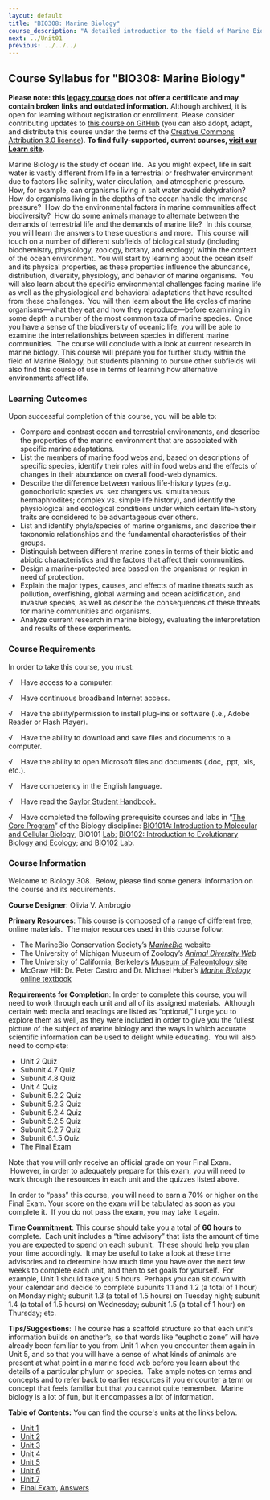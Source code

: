 ```yaml
---
layout: default
title: "BIO308: Marine Biology"
course_description: "A detailed introduction to the field of Marine Biology, from a survey of the origin of oceans and their movements to details of marine food webs, life cycles, and marine zonation. Particular emphasis on marine environment and ecology, taxonomy and physiology, and contemporary concerns in the field, including human influences on marine systems."
next: ../Unit01
previous: ../../../
---
```

Course Syllabus for "BIO308: Marine Biology"
--------------------------------------------

**Please note: this [legacy course](https://sayloracademy.zendesk.com/hc/en-us/articles/206089967) does not offer a certificate and may contain 
broken links and outdated information.** Although archived, it is open 
for learning without registration or enrollment. Please consider contributing 
updates to [this course on GitHub](https://github.com/saylordotorg/course_bio308) 
(you can also adopt, adapt, and distribute this course under the terms of 
the [Creative Commons Attribution 3.0 license](http://creativecommons.org/licenses/by/3.0/)). **To find fully-supported, current courses, [visit our 
Learn site](https://learn.saylor.org).**

Marine Biology is the study of ocean life.  As you might expect, life in
salt water is vastly different from life in a terrestrial or freshwater
environment due to factors like salinity, water circulation, and
atmospheric pressure.  How, for example, can organisms living in salt
water avoid dehydration?  How do organisms living in the depths of the
ocean handle the immense pressure?  How do the environmental factors in
marine communities affect biodiversity?  How do some animals manage to
alternate between the demands of terrestrial life and the demands of
marine life?  In this course, you will learn the answers to these
questions and more.  This course will touch on a number of different
subfields of biological study (including biochemistry, physiology,
zoology, botany, and ecology) within the context of the ocean
environment. You will start by learning about the ocean itself and its
physical properties, as these properties influence the abundance,
distribution, diversity, physiology, and behavior of marine organisms. 
You will also learn about the specific environmental challenges facing
marine life as well as the physiological and behavioral adaptations that
have resulted from these challenges.  You will then learn about the life
cycles of marine organisms—what they eat and how they reproduce—before
examining in some depth a number of the most common taxa of marine
species.  Once you have a sense of the biodiversity of oceanic life, you
will be able to examine the interrelationships between species in
different marine communities.  The course will conclude with a look at
current research in marine biology. This course will prepare you for
further study within the field of Marine Biology, but students planning
to pursue other subfields will also find this course of use in terms of
learning how alternative environments affect life.

### Learning Outcomes

Upon successful completion of this course, you will be able to:  
  

-   Compare and contrast ocean and terrestrial environments, and
    describe the properties of the marine environment that are
    associated with specific marine adaptations.
-   List the members of marine food webs and, based on descriptions of
    specific species, identify their roles within food webs and the
    effects of changes in their abundance on overall food-web dynamics.
-   Describe the difference between various life-history types (e.g.
    gonochoristic species vs. sex changers vs. simultaneous
    hermaphrodites; complex vs. simple life history), and identify the
    physiological and ecological conditions under which certain
    life-history traits are considered to be advantageous over others.
-   List and identify phyla/species of marine organisms, and describe
    their taxonomic relationships and the fundamental characteristics of
    their groups.
-   Distinguish between different marine zones in terms of their biotic
    and abiotic characteristics and the factors that affect their
    communities.
-   Design a marine-protected area based on the organisms or region in
    need of protection.
-   Explain the major types, causes, and effects of marine threats such
    as pollution, overfishing, global warming and ocean acidification,
    and invasive species, as well as describe the consequences of these
    threats for marine communities and organisms.
-   Analyze current research in marine biology, evaluating the
    interpretation and results of these experiments.

### Course Requirements

In order to take this course, you must:  
  
 √    Have access to a computer.  
  
 √    Have continuous broadband Internet access.  
  
 √    Have the ability/permission to install plug-ins or software (i.e.,
Adobe Reader or Flash Player).  
  
 √    Have the ability to download and save files and documents to a
computer.  
  
 √    Have the ability to open Microsoft files and documents (.doc,
.ppt, .xls, etc.).  
  
 √    Have competency in the English language.  
  
 √    Have read the [Saylor Student
Handbook.](http://www.saylor.org/site/wp-content/uploads/2012/05/Saylor-StudentHandbook.pdf)  
  
 √    Have completed the following prerequisite courses and labs in
“[The Core Program](http://www.saylor.org/majors/biology/)” of the
Biology discipline: [BIO101A: Introduction to Molecular and Cellular
Biology](http://www.saylor.org/courses/bio101a/); BIO101
[Lab](http://www.saylor.org/courses/bio101-lab/); [BIO102: Introduction
to Evolutionary Biology and
Ecology](http://www.saylor.org/courses/bio102/); and [BIO102
Lab](http://www.saylor.org/courses/bio102-lab/).

### Course Information

Welcome to Biology 308.  Below, please find some general information on
the course and its requirements.

**Course Designer**: Olivia V. Ambrogio

**Primary Resources**: This course is composed of a range of different
free, online materials.  The major resources used in this course follow:

-   The MarineBio Conservation Society’s
    [*MarineBio*](http://marinebio.org/) website
-   The University of Michigan Museum of Zoology’s [*Animal Diversity
    Web*](http://animaldiversity.ummz.umich.edu/site/index.html)
-   The University of California, Berkeley’s [Museum of Paleontology
    site](http://www.ucmp.berkeley.edu/)
-   McGraw Hill: Dr. Peter Castro and Dr. Michael Huber’s [*Marine
    Biology* online
    textbook](http://www.mcgraw-hill.com.au/html/9780077221249.html)

**Requirements for Completion**: In order to complete this course, you
will need to work through each unit and all of its assigned materials. 
Although certain web media and readings are listed as “optional,” I urge
you to explore them as well, as they were included in order to give you
the fullest picture of the subject of marine biology and the ways in
which accurate scientific information can be used to delight while
educating.  You will also need to complete:

-   Unit 2 Quiz
-   Subunit 4.7 Quiz
-   Subunit 4.8 Quiz
-   Unit 4 Quiz
-   Subunit 5.2.2 Quiz
-   Subunit 5.2.3 Quiz
-   Subunit 5.2.4 Quiz
-   Subunit 5.2.5 Quiz
-   Subunit 5.2.7 Quiz
-   Subunit 6.1.5 Quiz
-   The Final Exam

Note that you will only receive an official grade on your Final Exam.
 However, in order to adequately prepare for this exam, you will need to
work through the resources in each unit and the quizzes listed above.

 In order to “pass” this course, you will need to earn a 70% or higher
on the Final Exam. Your score on the exam will be tabulated as soon as
you complete it.  If you do not pass the exam, you may take it again.

**Time Commitment**: This course should take you a total of **60 hours**
to complete.  Each unit includes a “time advisory” that lists the amount
of time you are expected to spend on each subunit.  These should help
you plan your time accordingly.  It may be useful to take a look at
these time advisories and to determine how much time you have over
the next few weeks to complete each unit, and then to set goals for
yourself.  For example, Unit 1 should take you 5 hours. Perhaps you can
sit down with your calendar and decide to complete subunits 1.1 and 1.2
(a total of 1 hour) on Monday night; subunit 1.3 (a total of 1.5 hours)
on Tuesday night; subunit 1.4 (a total of 1.5 hours) on Wednesday;
subunit 1.5 (a total of 1 hour) on Thursday; etc.

**Tips/Suggestions**: The course has a scaffold structure so that each
unit’s information builds on another’s, so that words like “euphotic
zone” will have already been familiar to you from Unit 1 when you
encounter them again in Unit 5, and so that you will have a sense of
what kinds of animals are present at what point in a marine food web
before you learn about the details of a particular phylum or species.
 Take ample notes on terms and concepts and to refer back to earlier
resources if you encounter a term or concept that feels familiar but
that you cannot quite remember.  Marine biology is a lot of fun, but it
encompasses a lot of information.

**Table of Contents:** You can find the course's units at the links below.

- [Unit 1](https://legacy.saylor.org/bio308/Unit01/)
- [Unit 2](https://legacy.saylor.org/bio308/Unit02/)
- [Unit 3](https://legacy.saylor.org/bio308/Unit03/)
- [Unit 4](https://legacy.saylor.org/bio308/Unit04/)
- [Unit 5](https://legacy.saylor.org/bio308/Unit05/)
- [Unit 6](https://legacy.saylor.org/bio308/Unit06/)
- [Unit 7](https://legacy.saylor.org/bio308/Unit07/)
- [Final Exam](http://saylordotorg.github.io/LegacyExams/BIO/BIO308/BIO308-FinalExam.html), [Answers](http://saylordotorg.github.io/LegacyExams/BIO/BIO308/BIO308-FinalExam-Answers.html)
